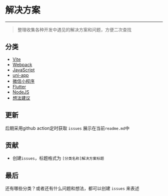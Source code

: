 # 解决方案

---
> 整理收集各种开发中遇见的解决方案和问题，方便二次查找

## 分类

- [Vite](https://github.com/chunshand/solutions/issues?q=[Vite])
- [Webpack](https://github.com/chunshand/solutions/issues?q=[Webpack])
- [JavaScript](https://github.com/chunshand/solutions/issues?q=[JavaScript])
- [uni-app](https://github.com/chunshand/solutions/issues?q=[uni-app])
- [微信小程序](https://github.com/chunshand/solutions/issues?q=[微信小程序])
- [Flutter](https://github.com/chunshand/solutions/issues?q=[Flutter])
- [NodeJS](https://github.com/chunshand/solutions/issues?q=[NodeJS])
- [想法建议](https://github.com/chunshand/solutions/issues?q=[想法建议])

## 更新

后期采用github action定时获取 `issues` 展示在当前`readme.md`中

## 贡献

- 创建`issues`，标题格式为 `[分类名称]解决方案标题`

## 最后

还有哪些分类？或者还有什么问题和想法，都可以创建 `issues` 来表述